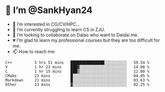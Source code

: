 # 👋 I’m @SankHyan24

- 👀 I’m interested in CG/CV/HPC...
- 🌱 I’m currently struggling to learn CS in ZJU.
- 💞️ I’m looking to collaborate on Dalao who want to Daidai me.
- 💔 I’m glad to learn my professional courses but they are too difficult for me.
- 📫 How to reach me:


<!---
SankHyan24/SankHyan24 is a ✨ special ✨ repository because its `README.md` (this file) appears on your GitHub profile.
You can click the Preview link to take a look at your changes.
--->
<!--START_SECTION:waka-->

```text
C++          5 hrs 51 mins   ███████████████░░░░░░░░░░   59.54 %
V            1 hr 23 mins    ███▓░░░░░░░░░░░░░░░░░░░░░   14.08 %
C            1 hr 15 mins    ███▒░░░░░░░░░░░░░░░░░░░░░   12.80 %
CMake        23 mins         █░░░░░░░░░░░░░░░░░░░░░░░░   04.05 %
Markdown     21 mins         █░░░░░░░░░░░░░░░░░░░░░░░░   03.63 %
Other        13 mins         ▓░░░░░░░░░░░░░░░░░░░░░░░░   02.25 %
```

<!--END_SECTION:waka-->
